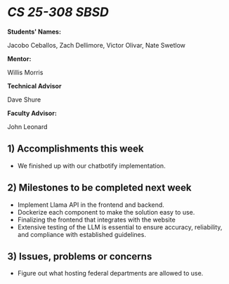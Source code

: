 # *CS 25-308 SBSD*

**Students' Names:**

Jacobo Ceballos, Zach Dellimore, Victor Olivar, Nate Swetlow

**Mentor:**

Willis Morris

**Technical Advisor**

Dave Shure

**Faculty Advisor:**

John Leonard

## 1) Accomplishments this week ## 
   - We finished up with our chatbotify implementation.

## 2) Milestones to be completed next week ##
   - Implement Llama API in the frontend and backend.
   - Dockerize each component to make the solution easy to use.
   - Finalizing the frontend that integrates with the website
   - Extensive testing of the LLM is essential to ensure accuracy, reliability, and compliance with established guidelines.

## 3) Issues, problems or concerns ##
   - Figure out what hosting federal departments are allowed to use.